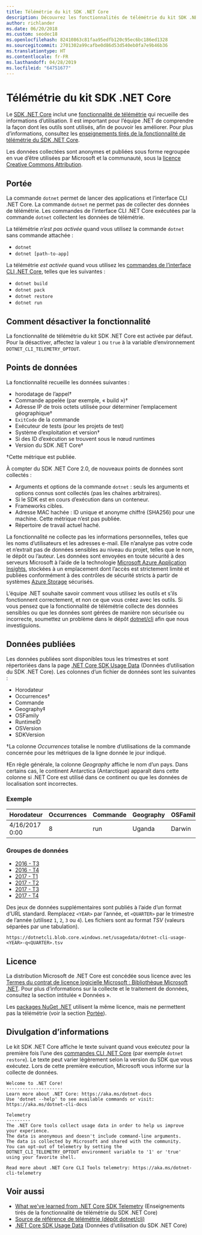 ```yaml
---
title: Télémétrie du kit SDK .NET Core
description: Découvrez les fonctionnalités de télémétrie du kit SDK .NET Core, qui collecte des informations d’utilisation à des fins d’analyse, les types de données collectées et comment désactiver la télémétrie.
author: richlander
ms.date: 06/20/2018
ms.custom: seodec18
ms.openlocfilehash: 82410863c81faa95edfb120c95ec6bc186ed1328
ms.sourcegitcommit: 2701302a99cafbe0d86d53d540eb0fa7e9b46b36
ms.translationtype: HT
ms.contentlocale: fr-FR
ms.lasthandoff: 04/28/2019
ms.locfileid: "64751677"
---
```

# <a name="net-core-sdk-telemetry"></a>Télémétrie du kit SDK .NET Core

Le [SDK .NET Core](index.md) inclut une [fonctionnalité de télémétrie](https://github.com/dotnet/cli/tree/master/src/dotnet/Telemetry) qui recueille des informations d’utilisation. Il est important pour l’équipe .NET de comprendre la façon dont les outils sont utilisés, afin de pouvoir les améliorer. Pour plus d’informations, consultez les [enseignements tirés de la fonctionnalité de télémétrie du SDK .NET Core](https://devblogs.microsoft.com/dotnet/what-weve-learned-from-net-core-sdk-telemetry/).

Les données collectées sont anonymes et publiées sous forme regroupée en vue d’être utilisées par Microsoft et la communauté, sous la [licence Creative Commons Attribution](https://creativecommons.org/licenses/by/4.0/).

## <a name="scope"></a>Portée

La commande `dotnet` permet de lancer des applications et l’interface CLI .NET Core. La commande `dotnet` ne permet pas de collecter des données de télémétrie. Les commandes de l’interface CLI .NET Core exécutées par la commande `dotnet` collectent les données de télémétrie.

La télémétrie *n’est pas activée* quand vous utilisez la commande `dotnet` sans commande attachée :

- `dotnet`
- `dotnet [path-to-app]`

La télémétrie *est activée* quand vous utilisez les [commandes de l’interface CLI .NET Core](index.md), telles que les suivantes :

- `dotnet build`
- `dotnet pack`
- `dotnet restore`
- `dotnet run`

## <a name="how-to-opt-out"></a>Comment désactiver la fonctionnalité

La fonctionnalité de télémétrie du kit SDK .NET Core est activée par défaut. Pour la désactiver, affectez la valeur `1` ou `true` à la variable d’environnement `DOTNET_CLI_TELEMETRY_OPTOUT`.

## <a name="data-points"></a>Points de données

La fonctionnalité recueille les données suivantes :

- horodatage de l’appel&#8224;
- Commande appelée (par exemple, « build »)&#8224;
- Adresse IP de trois octets utilisée pour déterminer l’emplacement géographique&#8224;
- `ExitCode` de la commande
- Exécuteur de tests (pour les projets de test)
- Système d’exploitation et version&#8224;
- Si des ID d’exécution se trouvent sous le nœud runtimes
- Version du SDK .NET Core&#8224;

&#8224;Cette métrique est publiée.

À compter du SDK .NET Core 2.0, de nouveaux points de données sont collectés :

- Arguments et options de la commande `dotnet` : seuls les arguments et options connus sont collectés (pas les chaînes arbitraires).
- Si le SDK est en cours d’exécution dans un conteneur.
- Frameworks cibles.
- Adresse MAC hachée : ID unique et anonyme chiffré (SHA256) pour une machine. Cette métrique n’est pas publiée.
- Répertoire de travail actuel haché.

La fonctionnalité ne collecte pas les informations personnelles, telles que les noms d’utilisateurs et les adresses e-mail. Elle n’analyse pas votre code et n’extrait pas de données sensibles au niveau du projet, telles que le nom, le dépôt ou l’auteur. Les données sont envoyées en toute sécurité à des serveurs Microsoft à l’aide de la technologie [Microsoft Azure Application Insights](https://azure.microsoft.com/services/application-insights/), stockées à un emplacement dont l’accès est strictement limité et publiées conformément à des contrôles de sécurité stricts à partir de systèmes [Azure Storage](https://azure.microsoft.com/services/storage/) sécurisés.

L’équipe .NET souhaite savoir comment vous utilisez les outils et s’ils fonctionnent correctement, et non ce que vous créez avec les outils. Si vous pensez que la fonctionnalité de télémétrie collecte des données sensibles ou que les données sont gérées de manière non sécurisée ou incorrecte, soumettez un problème dans le dépôt [dotnet/cli](https://github.com/dotnet/cli/issues) afin que nous investiguions.

## <a name="published-data"></a>Données publiées

Les données publiées sont disponibles tous les trimestres et sont répertoriées dans la page [.NET Core SDK Usage Data](https://github.com/dotnet/core/blob/master/release-notes/cli-usage-data.md) (Données d’utilisation du SDK .NET Core). Les colonnes d’un fichier de données sont les suivantes :

- Horodateur
- Occurrences&#8224;
- Commande
- Geography&#8225;
- OSFamily
- RuntimeID
- OSVersion
- SDKVersion

&#8224;La colonne *Occurrences* totalise le nombre d’utilisations de la commande concernée pour les métriques de la ligne donnée le jour indiqué.

&#8225;En règle générale, la colonne *Geography* affiche le nom d’un pays. Dans certains cas, le continent Antarctica (Antarctique) apparaît dans cette colonne si .NET Core est utilisé dans ce continent ou que les données de localisation sont incorrectes.

### <a name="example"></a>Exemple

| Horodateur      | Occurrences | Commande | Geography | OSFamily | RuntimeID     | OSVersion | SDKVersion |
| -------------- | ----------- | ------- | --------- | -------- | ------------- | --------- | ---------- |
| 4/16/2017 0:00 | 8           | run     | Uganda    | Darwin   | osx.10.12-x64 | 10.12     | 1.0.1      |

### <a name="datasets"></a>Groupes de données

- [2016 - T3](https://dotnetcli.blob.core.windows.net/usagedata/dotnet-cli-usage-2016-q3.tsv)
- [2016 - T4](https://dotnetcli.blob.core.windows.net/usagedata/dotnet-cli-usage-2016-q4.tsv)
- [2017 - T1](https://dotnetcli.blob.core.windows.net/usagedata/dotnet-cli-usage-2017-q1.tsv)
- [2017 - T2](https://dotnetcli.blob.core.windows.net/usagedata/dotnet-cli-usage-2017-q2.tsv)
- [2017 - T3](https://dotnetcli.blob.core.windows.net/usagedata/dotnet-cli-usage-2017-q3.tsv)
- [2017 - T4](https://dotnetcli.blob.core.windows.net/usagedata/dotnet-cli-usage-2017-q4.tsv)

Des jeux de données supplémentaires sont publiés à l’aide d’un format d’URL standard. Remplacez `<YEAR>` par l’année, et `<QUARTER>` par le trimestre de l’année (utilisez `1`, `2`, `3` ou `4`). Les fichiers sont au format *TSV* (valeurs séparées par une tabulation).

`https://dotnetcli.blob.core.windows.net/usagedata/dotnet-cli-usage-<YEAR>-q<QUARTER>.tsv`

## <a name="license"></a>Licence

La distribution Microsoft de .NET Core est concédée sous licence avec les [Termes du contrat de licence logicielle Microsoft : Bibliothèque Microsoft .NET](https://aka.ms/dotnet-core-eula). Pour plus d’informations sur la collecte et le traitement de données, consultez la section intitulée « Données ».

Les [packages NuGet .NET](https://www.nuget.org/profiles/dotnetframework) utilisent la même licence, mais ne permettent pas la télémétrie (voir la section [Portée](#scope)).

## <a name="disclosure"></a>Divulgation d’informations

Le kit SDK .NET Core affiche le texte suivant quand vous exécutez pour la première fois l’une des [commandes CLI .NET Core](index.md) (par exemple `dotnet restore`). Le texte peut varier légèrement selon la version du SDK que vous exécutez. Lors de cette première exécution, Microsoft vous informe sur la collecte de données.

```console
Welcome to .NET Core!
---------------------
Learn more about .NET Core: https://aka.ms/dotnet-docs
Use 'dotnet --help' to see available commands or visit: https://aka.ms/dotnet-cli-docs

Telemetry
---------
The .NET Core tools collect usage data in order to help us improve your experience.
The data is anonymous and doesn't include command-line arguments.
The data is collected by Microsoft and shared with the community.
You can opt-out of telemetry by setting the DOTNET_CLI_TELEMETRY_OPTOUT environment variable to '1' or 'true' using your favorite shell.

Read more about .NET Core CLI Tools telemetry: https://aka.ms/dotnet-cli-telemetry
```

## <a name="see-also"></a>Voir aussi

- [What we've learned from .NET Core SDK Telemetry](https://devblogs.microsoft.com/dotnet/what-weve-learned-from-net-core-sdk-telemetry/) (Enseignements tirés de la fonctionnalité de télémétrie du SDK .NET Core)
- [Source de référence de télémétrie (dépôt dotnet/cli)](https://github.com/dotnet/cli/tree/master/src/dotnet/Telemetry)
- [.NET Core SDK Usage Data](https://github.com/dotnet/core/blob/master/release-notes/cli-usage-data.md) (Données d’utilisation du SDK .NET Core)
